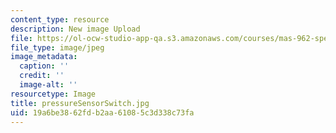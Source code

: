 ```yaml
---
content_type: resource
description: New image Upload
file: https://ol-ocw-studio-app-qa.s3.amazonaws.com/courses/mas-962-special-topics-new-textiles-spring-2010/19a6be3862fdb2aa61085c3d338c73fa_pressureSensorSwitch.jpg
file_type: image/jpeg
image_metadata:
  caption: ''
  credit: ''
  image-alt: ''
resourcetype: Image
title: pressureSensorSwitch.jpg
uid: 19a6be38-62fd-b2aa-6108-5c3d338c73fa
---
```

